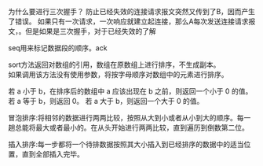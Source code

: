 为什么要进行三次握手？
防止已经失效的连接请求报文突然又传到了B，因而产生了错误。
如果只有一次请求，一次响应就建立起连接，那么A每次发送连接请求报文，。但是如果是三次握手，对于已经失效的了解  

seq用来标记数据段的顺序。ack


sort方法返回对数组的引用，数组在原数组上进行排序，不生成副本。  
如果调用该方法没有使用参数，将按字母顺序对数组中的元素进行排序。


若 a 小于 b，在排序后的数组中 a 应该出现在 b 之前，则返回一个小于 0 的值。
若 a 等于 b，则返回 0。
若 a 大于 b，则返回一个大于 0 的值。   


冒泡排序:将相邻的数据进行两两比较，按照从大到小或者从小到大的顺序。每一趟总能将最大或者最小的。在从头开始进行两两比较，直到遍历到倒数第二位。  

插入排序:每一步都将一个待排数据按照其大小插入到已经排序的数据中的适当位置，直到全部插入完毕。  

